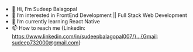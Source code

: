 - 👋 Hi, I’m Sudeep Balagopal
- 👀 I’m interested in FrontEnd Development || Full Stack Web Development
- 🌱 I’m currently learning React Native
- 📫 How to reach me {Linkedin: https://www.linkedin.com/in/sudeepbalagopal007/}...{Gmail: sudeep732000@gmail.com}


